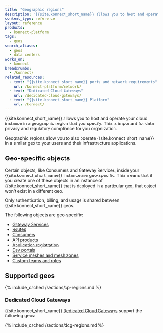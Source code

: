 ```yaml
---
title: "Geographic regions"
description: '{{site.konnect_short_name}} allows you to host and operate your cloud instance in a geographic region that you specify. This is important for data privacy and regulatory compliance for you organization.'
content_type: reference
layout: reference
products:
  - konnect-platform
tags:
  - geos
search_aliases:
  - geos
  - data centers
works_on:
  - konnect
breadcrumbs:
  - /konnect/
related_resources:
  - text: "{{site.konnect_short_name}} ports and network requirements"
    url: /konnect-platform/network/
  - text: "Dedicated Cloud Gateways"
    url: /dedicated-cloud-gateways/
  - text: "{{site.konnect_short_name}} Platform"
    url: /konnect/
---
```


{{site.konnect_short_name}} allows you to host and operate your cloud instance in a geographic region that you specify. This is important for data privacy and regulatory compliance for you organization. 

Geographic regions allow you to also operate {{site.konnect_short_name}} in a similar geo to your users and their infrastructure applications. 
<!--- Do not publish yet: "This reduces network latency and minimizes the blast-radius in the event of cross-region connectivity failures." -->

## Geo-specific objects

Certain objects, like Consumers and Gateway Services, inside your {{site.konnect_short_name}} instance are geo-specific. This means that if you create one of these objects in an instance of {{site.konnect_short_name}} that is deployed in a particular geo, that object won't exist in a different geo.

Only authentication, billing, and usage is shared between {{site.konnect_short_name}} geos.

The following objects are geo-specific:

* [Gateway Services](/gateway/entities/service/)
* [Routes](/gateway/entities/route/)
* [Consumers](/gateway/entities/consumer/)
* [API products](/api/konnect/api-products/)
* [Application registration](/dev-portal/application-registration/)
* [Dev portals](/dev-portal/)
* [Service meshes and mesh zones](/mesh-manager/)
* [Custom teams and roles](/konnect-platform/teams-and-roles/)

## Supported geos 

{% include_cached /sections/cp-regions.md %}

### Dedicated Cloud Gateways

{{site.konnect_short_name}} [Dedicated Cloud Gateways](/dedicated-cloud-gateways/) support the following geos:

{% include_cached /sections/dcg-regions.md %}